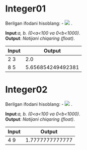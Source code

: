 # Integer01

Berilgan ifodani hisoblang: - <img src="https://latex.codecogs.com/gif.latex?\sqrt{\sqrt{(a^{3}-b^{3})+(a^{3}+b^{3})}}" /> .


**Input**:*a, b. (0<a<100 va 0<b<1000)*.\
**Output**: *Natijani chiqaring (float)*.

|   **Input**   |   **Output**    |
|---------------|-----------------|
|2  3           |2.0              |
|8  5           |5.656854249492381|

# Integer02

Berilgan ifodani hisoblang: - <img src="https://latex.codecogs.com/gif.latex?(\frac{1}{6}\sqrt{a} + \frac{1}{3}\sqrt{b})^{2}"/> .


**Input**:*a, b. (0<a<100 va 0<b<1000)*.\
**Output**: *Natijani chiqaring (float)*.

|   **Input**   |   **Output**    |
|---------------|-----------------|
|4  9           |1.7777777777777  |
